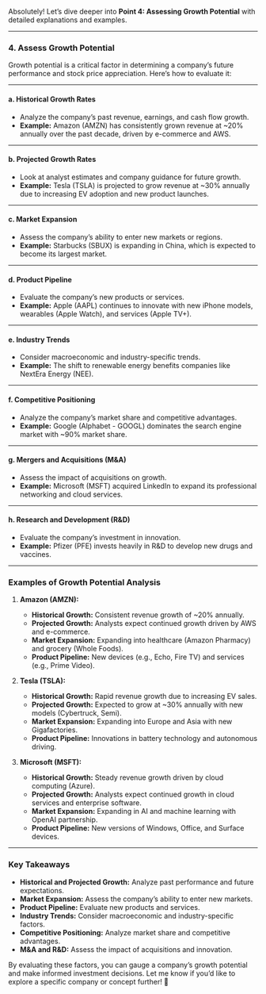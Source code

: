 Absolutely! Let’s dive deeper into **Point 4: Assessing Growth Potential** with detailed explanations and examples.

---

### **4. Assess Growth Potential**

Growth potential is a critical factor in determining a company’s future performance and stock price appreciation. Here’s how to evaluate it:

---

#### **a. Historical Growth Rates**
   - Analyze the company’s past revenue, earnings, and cash flow growth.
   - **Example:** Amazon (AMZN) has consistently grown revenue at ~20% annually over the past decade, driven by e-commerce and AWS.

---

#### **b. Projected Growth Rates**
   - Look at analyst estimates and company guidance for future growth.
   - **Example:** Tesla (TSLA) is projected to grow revenue at ~30% annually due to increasing EV adoption and new product launches.

---

#### **c. Market Expansion**
   - Assess the company’s ability to enter new markets or regions.
   - **Example:** Starbucks (SBUX) is expanding in China, which is expected to become its largest market.

---

#### **d. Product Pipeline**
   - Evaluate the company’s new products or services.
   - **Example:** Apple (AAPL) continues to innovate with new iPhone models, wearables (Apple Watch), and services (Apple TV+).

---

#### **e. Industry Trends**
   - Consider macroeconomic and industry-specific trends.
   - **Example:** The shift to renewable energy benefits companies like NextEra Energy (NEE).

---

#### **f. Competitive Positioning**
   - Analyze the company’s market share and competitive advantages.
   - **Example:** Google (Alphabet - GOOGL) dominates the search engine market with ~90% market share.

---

#### **g. Mergers and Acquisitions (M&A)**
   - Assess the impact of acquisitions on growth.
   - **Example:** Microsoft (MSFT) acquired LinkedIn to expand its professional networking and cloud services.

---

#### **h. Research and Development (R&D)**
   - Evaluate the company’s investment in innovation.
   - **Example:** Pfizer (PFE) invests heavily in R&D to develop new drugs and vaccines.

---

### **Examples of Growth Potential Analysis**

1. **Amazon (AMZN):**
   - **Historical Growth:** Consistent revenue growth of ~20% annually.
   - **Projected Growth:** Analysts expect continued growth driven by AWS and e-commerce.
   - **Market Expansion:** Expanding into healthcare (Amazon Pharmacy) and grocery (Whole Foods).
   - **Product Pipeline:** New devices (e.g., Echo, Fire TV) and services (e.g., Prime Video).

2. **Tesla (TSLA):**
   - **Historical Growth:** Rapid revenue growth due to increasing EV sales.
   - **Projected Growth:** Expected to grow at ~30% annually with new models (Cybertruck, Semi).
   - **Market Expansion:** Expanding into Europe and Asia with new Gigafactories.
   - **Product Pipeline:** Innovations in battery technology and autonomous driving.

3. **Microsoft (MSFT):**
   - **Historical Growth:** Steady revenue growth driven by cloud computing (Azure).
   - **Projected Growth:** Analysts expect continued growth in cloud services and enterprise software.
   - **Market Expansion:** Expanding in AI and machine learning with OpenAI partnership.
   - **Product Pipeline:** New versions of Windows, Office, and Surface devices.

---

### **Key Takeaways**
- **Historical and Projected Growth:** Analyze past performance and future expectations.
- **Market Expansion:** Assess the company’s ability to enter new markets.
- **Product Pipeline:** Evaluate new products and services.
- **Industry Trends:** Consider macroeconomic and industry-specific factors.
- **Competitive Positioning:** Analyze market share and competitive advantages.
- **M&A and R&D:** Assess the impact of acquisitions and innovation.

By evaluating these factors, you can gauge a company’s growth potential and make informed investment decisions. Let me know if you’d like to explore a specific company or concept further! 🚀